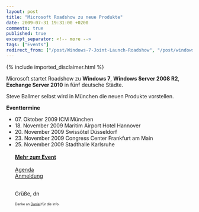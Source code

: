 ```yaml
---
layout: post
title: "Microsoft Roadshow zu neue Produkte"
date: 2009-07-31 19:31:00 +0200
comments: true
published: true
excerpt_separator: <!-- more -->
tags: ["Events"]
redirect_from: ["/post/Windows-7-Joint-Launch-Roadshow", "/post/windows-7-joint-launch-roadshow"]
---
```

<!-- more -->
{% include imported_disclaimer.html %}
<p>Microsoft startet Roadshow zu <strong>Windows 7</strong>, <strong>Windows Server 2008 R2</strong>, <strong>Exchange Server 2010</strong> in f&uuml;nf deutsche St&auml;dte.</p>
<p>Steve Ballmer selbst wird in M&uuml;nchen die neuen Produkte vorstellen.</p>
<p><strong>Eventtermine</strong></p>
<ul>
<li>07. Oktober 2009 ICM M&uuml;nchen </li>
<li>18. November 2009 Maritim Airport Hotel Hannover</li>
<li>20. November 2009 Swiss&ocirc;tel D&uuml;sseldorf</li>
<li>23. November 2009 Congress Center Frankfurt am Main</li>
<li>25. November 2009 Stadthalle Karlsruhe</li>
<br /><a href="http://www.microsoft.com/germany/jointlaunch09/Events.aspx"><strong>Mehr zum Event</strong></a> <br /><br /><a href="https://www.event-team.com/events/JointLaunch_09/Default.aspx?V=m"></a><a href="http://www.microsoft.com/germany/jointlaunch09/agenda.aspx?city=0">Agenda</a> <br /><a href="https://www.event-team.com/events/JointLaunch_09/Default.aspx?V=m">Anmeldung</a> <br /><br />
<p>Gr&uuml;&szlig;e, dn</p>
<span style="font-size: xx-small;">Danke an </span><a href="http://blogs.technet.com/dmelanchthon/archive/2009/07/30/windows-7-joint-launch-roadshow.aspx"><span style="font-size: xx-small;">Daniel</span></a><span style="font-size: xx-small;"> f&uuml;r die Info.</span> 
</ul>
